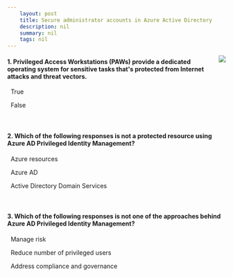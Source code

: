 ```yaml
---
    layout: post
    title: Secure administrator accounts in Azure Active Directory 
    description: nil
    summary: nil
    tags: nil
---
```



 <a target="_blank" href="https://docs.microsoft.com/en-us/learn/modules/m365-identity-secure-administrators/summary-knowledge-check/"><i class="fas fa-external-link-alt"></i> </a>
 <img align="right" src="https://docs.microsoft.com/en-us/learn/achievements/use-microsoft-365-to-secure-administrator-access.svg">
####  1. Privileged Access Workstations (PAWs) provide a dedicated operating system for sensitive tasks that's protected from Internet attacks and threat vectors.


<i class='fas fa-check-square' style='color: Dodgerblue;'></i> &nbsp;&nbsp;True

<i class='far fa-square'></i> &nbsp;&nbsp;False
<br />
<br />
<br />

####  2. Which of the following responses is not a protected resource using Azure AD Privileged Identity Management?


<i class='far fa-square'></i> &nbsp;&nbsp;Azure resources

<i class='far fa-square'></i> &nbsp;&nbsp;Azure AD

<i class='fas fa-check-square' style='color: Dodgerblue;'></i> &nbsp;&nbsp;Active Directory Domain Services
<br />
<br />
<br />

####  3. Which of the following responses is not one of the approaches behind Azure AD Privileged Identity Management?


<i class='far fa-square'></i> &nbsp;&nbsp;Manage risk

<i class='fas fa-check-square' style='color: Dodgerblue;'></i> &nbsp;&nbsp;Reduce number of privileged users

<i class='far fa-square'></i> &nbsp;&nbsp;Address compliance and governance
<br />
<br />
<br />
